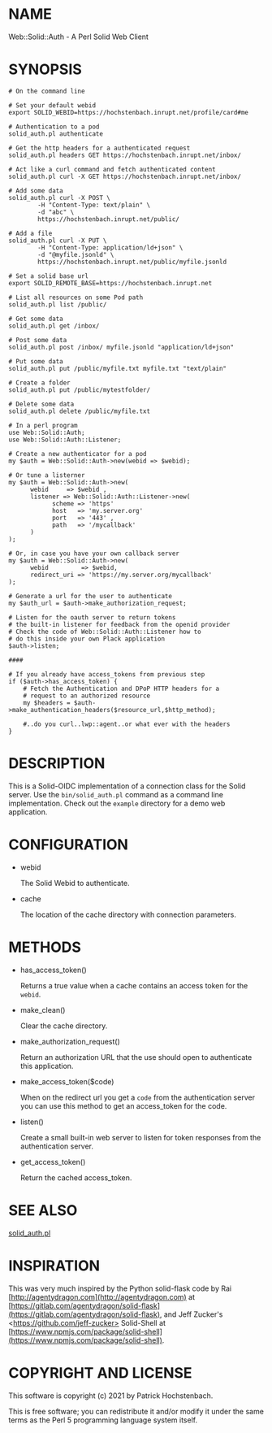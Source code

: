 # NAME

Web::Solid::Auth - A Perl Solid Web Client

# SYNOPSIS

    # On the command line

    # Set your default webid
    export SOLID_WEBID=https://hochstenbach.inrupt.net/profile/card#me

    # Authentication to a pod
    solid_auth.pl authenticate

    # Get the http headers for a authenticated request
    solid_auth.pl headers GET https://hochstenbach.inrupt.net/inbox/

    # Act like a curl command and fetch authenticated content
    solid_auth.pl curl -X GET https://hochstenbach.inrupt.net/inbox/

    # Add some data
    solid_auth.pl curl -X POST \
            -H "Content-Type: text/plain" \
            -d "abc" \
            https://hochstenbach.inrupt.net/public/
    
    # Add a file
    solid_auth.pl curl -X PUT \
            -H "Content-Type: application/ld+json" \
            -d "@myfile.jsonld" \
            https://hochstenbach.inrupt.net/public/myfile.jsonld 

    # Set a solid base url
    export SOLID_REMOTE_BASE=https://hochstenbach.inrupt.net

    # List all resources on some Pod path
    solid_auth.pl list /public/

    # Get some data
    solid_auth.pl get /inbox/

    # Post some data
    solid_auth.pl post /inbox/ myfile.jsonld "application/ld+json"

    # Put some data
    solid_auth.pl put /public/myfile.txt myfile.txt "text/plain"

    # Create a folder
    solid_auth.pl put /public/mytestfolder/

    # Delete some data
    solid_auth.pl delete /public/myfile.txt

    # In a perl program
    use Web::Solid::Auth;
    use Web::Solid::Auth::Listener;

    # Create a new authenticator for a pod
    my $auth = Web::Solid::Auth->new(webid => $webid);

    # Or tune a listerner
    my $auth = Web::Solid::Auth->new(
          webid     => $webid ,
          listener => Web::Solid::Auth::Listener->new(
                scheme => 'https'
                host   => 'my.server.org'
                port   => '443' ,
                path   => '/mycallback'
          )
    );

    # Or, in case you have your own callback server
    my $auth = Web::Solid::Auth->new(
          webid         => $webid,
          redirect_uri => 'https://my.server.org/mycallback'
    );

    # Generate a url for the user to authenticate
    my $auth_url = $auth->make_authorization_request;

    # Listen for the oauth server to return tokens
    # the built-in listener for feedback from the openid provider
    # Check the code of Web::Solid::Auth::Listener how to
    # do this inside your own Plack application
    $auth->listen;

    ####

    # If you already have access_tokens from previous step
    if ($auth->has_access_token) {
        # Fetch the Authentication and DPoP HTTP headers for a
        # request to an authorized resource
        my $headers = $auth->make_authentication_headers($resource_url,$http_method);

        #..do you curl..lwp::agent..or what ever with the headers
    }

# DESCRIPTION

This is a Solid-OIDC implementation of a connection class for the Solid
server. Use the `bin/solid_auth.pl` command as a command line implementation.
Check out the `example` directory for a demo web application.

# CONFIGURATION

- webid

    The Solid Webid to authenticate.

- cache

    The location of the cache directory with connection parameters.

# METHODS

- has\_access\_token()

    Returns a true value when a cache contains an access token for the `webid`.

- make\_clean()

    Clear the cache directory.

- make\_authorization\_request()

    Return an authorization URL that the use should open to authenticate this
    application.

- make\_access\_token($code)

    When on the redirect url you get a `code` from the authentication server you
    can use this method to get an access\_token for the code.

- listen()

    Create a small built-in web server to listen for token responses from the
    authentication server.

- get\_access\_token()

    Return the cached access\_token.

# SEE ALSO

[solid\_auth.pl](https://metacpan.org/pod/solid_auth.pl)

# INSPIRATION

This was very much inspired by the Python solid-flask code by
Rai [http://agentydragon.com](http://agentydragon.com) at [https://gitlab.com/agentydragon/solid-flask](https://gitlab.com/agentydragon/solid-flask),
and Jeff Zucker's &lt;https://github.com/jeff-zucker> Solid-Shell at [https://www.npmjs.com/package/solid-shell](https://www.npmjs.com/package/solid-shell).

# COPYRIGHT AND LICENSE

This software is copyright (c) 2021 by Patrick Hochstenbach.

This is free software; you can redistribute it and/or modify it under the same terms as the Perl 5 programming language system itself.
